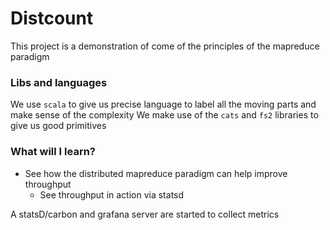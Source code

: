 # Distcount

This project is a demonstration of come of the principles of the mapreduce paradigm



### Libs and languages
We use `scala` to give us precise language to label all the moving parts and make sense of the complexity 
We make use of the `cats` and `fs2` libraries to give us good primitives 


### What will I learn?
- See how the distributed mapreduce paradigm can help improve throughput 
  - See throughput in action via statsd 


A statsD/carbon and grafana server are started to collect metrics 